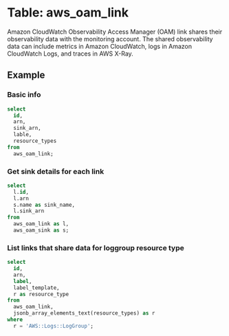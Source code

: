 # Table: aws_oam_link

Amazon CloudWatch Observability Access Manager (OAM) link shares their observability data with the monitoring account. The shared observability data can include metrics in Amazon CloudWatch, logs in Amazon CloudWatch Logs, and traces in AWS X-Ray.

## Example

### Basic info

```sql
select
  id,
  arn,
  sink_arn,
  lable,
  resource_types
from
  aws_oam_link;
```

### Get sink details for each link

```sql
select
  l.id,
  l.arn
  s.name as sink_name,
  l.sink_arn
from
  aws_oam_link as l,
  aws_oam_sink as s;
```

### List links that share data for loggroup resource type

```sql
select
  id,
  arn,
  label,
  label_template,
  r as resource_type
from
  aws_oam_link,
  jsonb_array_elements_text(resource_types) as r
where
  r = 'AWS::Logs::LogGroup';
```